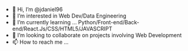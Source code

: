 - 👋 Hi, I’m @jdaniel96
- 👀 I’m interested in Web Dev/Data Engineering 
- 🌱 I’m currently learning ... Python/Front-end/Back-end/React.Js/CSS/HTML5/JAVASCRIPT
- 💞️ I’m looking to collaborate on projects involving Web Development
- 📫 How to reach me ...

<!---
jdaniel96/jdaniel96 is a ✨ special ✨ repository because its `README.md` (this file) appears on your GitHub profile.
You can click the Preview link to take a look at your changes.
--->
